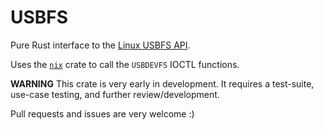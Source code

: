 # USBFS

Pure Rust interface to the [Linux USBFS API](https://www.kernel.org/doc/html/latest/driver-api/usb/usb.html#the-usb-character-device-nodes).

Uses the [`nix`](https://crates.io/crates/nix) crate to call the `USBDEVFS` IOCTL functions.

**WARNING** This crate is very early in development. It requires a test-suite, use-case testing, and further review/development.

Pull requests and issues are very welcome :)
